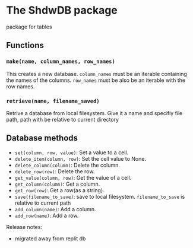 # The ShdwDB package
package for tables
## Functions
### `make(name, column_names, row_names)`
This creates a new database. `column_names` must be an iterable containing the names of the columns. `row_names` must be also be an iterable with the row names.
### `retrieve(name, filename_saved)`
Retrive a database from local filesystem. Give it a name and specifiy file path, path with be relative to current directory
## Database methods
+ `set(column, row, value)`: Set a value to a cell.
+ `delete_item(column, row)`: Set the cell value to None.
+ `delete_column(column)`: Delete the column.
+ `delete_row(row)`: Delete the row.
+ `get_value(column, row)`: Get the value of a cell.
+ `get_column(column)`: Get a column.
+ `get_row(row)`: Get a row(as a string).
+ `save(filename_to_save)`: save to local filesystem. `filename_to_save` is relative to current path
+ `add_column(name)`: Add a column.
+ `add_row(name)`: Add a row.

Release notes:
+ migrated away from replit db
